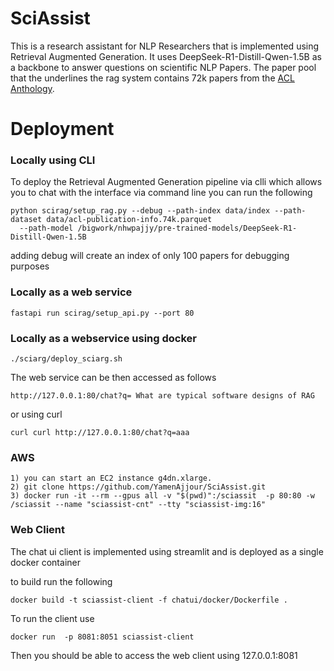 # SciAssist

This is a research assistant for NLP Researchers that is implemented using Retrieval Augmented Generation. It uses
DeepSeek-R1-Distill-Qwen-1.5B as a backbone to answer questions on scientific NLP Papers. The paper pool that the underlines 
the rag system contains 72k papers from the [ACL Anthology](https://github.com/shauryr/ACL-anthology-corpus?tab=readme-ov-file).

# Deployment


### Locally using CLI
To deploy the Retrieval Augmented Generation pipeline via clli which allows you to chat with the interface via command line you 
can run the following

```
python scirag/setup_rag.py --debug --path-index data/index --path-dataset data/acl-publication-info.74k.parquet
  --path-model /bigwork/nhwpajjy/pre-trained-models/DeepSeek-R1-Distill-Qwen-1.5B
```

adding debug will create an index of only 100 papers for debugging purposes

### Locally as a web service

```
fastapi run scirag/setup_api.py --port 80
```

### Locally as a webservice using docker
```
./sciarg/deploy_sciarg.sh
```

The web service can be then accessed as follows 
```
http://127.0.0.1:80/chat?q= What are typical software designs of RAG   
```

or using curl 
```
curl curl http://127.0.0.1:80/chat?q=aaa
```

### AWS
```
1) you can start an EC2 instance g4dn.xlarge.
2) git clone https://github.com/YamenAjjour/SciAssist.git
3) docker run -it --rm --gpus all -v "$(pwd)":/sciassit  -p 80:80 -w /sciassit --name "sciassist-cnt" --tty "sciassist-img:16"

```

### Web Client

The chat ui client is implemented using streamlit and is deployed as a single docker container

to build run the following


```
docker build -t sciassist-client -f chatui/docker/Dockerfile .
```

To run the client use
```
docker run  -p 8081:8051 sciassist-client
```

Then you should be able to access the web client using 127.0.0.1:8081
